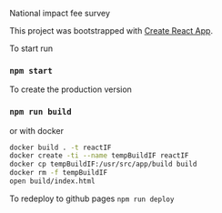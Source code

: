 National impact fee survey

This project was bootstrapped with [Create React App](https://github.com/facebook/create-react-app).

To start run

### `npm start`

To create the production version

### `npm run build`

or with docker

```bash
docker build . -t reactIF
docker create -ti --name tempBuildIF reactIF
docker cp tempBuildIF:/usr/src/app/build build
docker rm -f tempBuildIF
open build/index.html
```

To redeploy to github pages
`npm run deploy`

